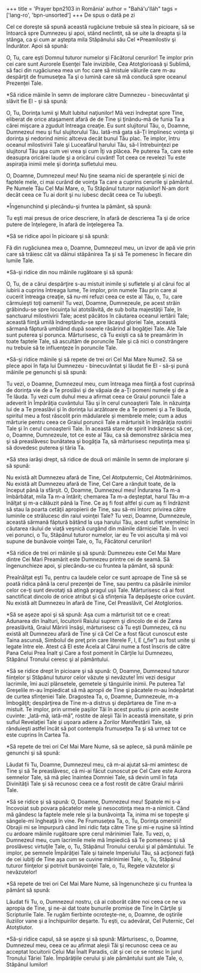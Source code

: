+++
title = 'Prayer bpn2103 in România'
author = "Bahá'u'lláh"
tags = ['lang-ro', 'bpn-unsorted']
+++
De spus o dată pe zi

Cel ce doreşte să spună această rugăciune trebuie să stea în picioare, să se întoarcă spre Dumnezeu şi apoi, stând neclintit, să se uite la dreapta şi la stânga, ca şi cum ar aştepta mila Stăpânului său Cel 
*Preamilostiv şi Îndurător. Apoi să spună:

O, Tu, care eşti Domnul tuturor numelor şi Făcătorul cerurilor! Te implor prin cei care sunt Aurorele Esenţei Tale invizibile, Cea Atotglorioasă şi Sublimă, să faci din rugăciunea mea un foc care să mistuie vălurile care m-au despărţit de frumuseţea Ta şi o lumină care să mă conducă spre oceanul Prezenţei Tale.

*Să ridice mâinile în semn de implorare către Dumnezeu - binecuvântat şi slăvit fie El - şi să spună:

O, Tu, Dorinţa lumii şi Mult Iubitul naţiunilor! Mă vezi îndreptat spre Tine, eliberat de orice ataşament afară de de Tine şi ţinându-mă de funia Ta a cărei mişcare a zguduit întreaga creaţie. Eu sunt slujitorul Tău, o, Doamne, Dumnezeul meu şi fiul slujitorului Tău. Iată-mă gata să-Ţi împlinesc voinţa şi dorinţa şi nedorind nimic altceva decât bunul Tău plac. Te implor, întru oceanul milostivirii Tale şi Luceafărul harului Tău, să-l întrebuinţezi pe slujitorul Tău aşa cum vei vrea şi cum Îţi va plăcea. Pe puterea Ta, care este deasupra oricărei laude şi a oricărui cuvânt! Tot ceea ce revelezi Tu este aspiraţia inimii mele şi dorinţa sufletului meu.

O, Doamne, Dumnezeul meu! Nu ţine seama nici de speranţele şi nici de faptele mele, ci mai curând de voinţa Ta care a cuprins cerurile şi pământul. Pe Numele Tău Cel Mai Mare, o, Tu Stăpânul tuturor naţiunilor! N-am dorit decât ceea ce Tu ai dorit şi nu iubesc decât ceea ce Tu iubeşti.

*Îngenunchind şi plecându-şi fruntea la pământ, să spună:

Tu eşti mai presus de orice descriere, în afară de descrierea Ta şi de orice putere de înţelegere, în afară de înţelegerea Ta.

*Să se ridice apoi în picioare şi să spună:

Fă din rugăciunea mea o, Doamne, Dumnezeul meu, un izvor de apă vie prin care să trăiesc cât va dăinui stăpânirea Ta şi să Te pomenesc în fiecare din lumile Tale.

*Să-şi ridice din nou mâinile rugătoare şi să spună:

O, Tu, de a cărui despărţire s-au mistuit inimile şi sufletele şi al cărui foc al iubirii a cuprins întreaga lume, Te implor, prin numele Tău prin care ai cucerit întreaga creaţie, să nu-mi refuzi ceea ce este al Tău, o, Tu, care cârmuieşti toţi oamenii! Tu vezi, Doamne, Dumnezeule, pe acest străin grăbindu-se spre locuinţa lui atotslăvită, de sub bolta majestăţii Tale, în sanctuarul milostivirii Tale; acest păcătos în căutarea oceanul iertării Tale; această fiinţă umilă îndreptându-se spre lăcaşul gloriei Tale, această sărmană făptură umblând după soarele răsărind al bogăţiei Tale. Ale Tale sunt puterea şi porunca. Mărturisesc, că Tu exişti ca să te preamărim în toate faptele Tale, să ascultăm de poruncile Tale şi că nici o constrângere nu trebuie să te influenţeze în poruncile Tale.

*Să-şi ridice mâinile şi să repete de trei ori Cel Mai Mare Nume2. Să se plece apoi în faţa lui Dumnezeu - binecuvântat şi lăudat fie El - să-şi pună mâinile pe genunchi şi să spună:

Tu vezi, o Doamne, Dumnezeul meu, cum întreaga mea fiinţă a fost cuprinsă de dorinţa vie de a Te proslăvi şi de văpaia de a-Ţi pomeni numele şi de a Te lăuda. Tu vezi cum duhul meu a afirmat ceea ce Graiul poruncii Tale a adeverit în Împărăţia cuvântului Tău şi în cerul cunoaşterii Tale. în năzuinţa lui de a Te preaslăvi şi în dorinţa lui arzătoare de a Te pomeni şi a Te lăuda, spiritul meu a fost răscolit prin mădularele şi membrele mele; cum a adus mărturie pentru ceea ce Graiul poruncii Tale a mărturisit în împărăţia rostirii Tale şi în cerul cunoaşterii Tale. În această stare de spirit îndrăznesc să cer, o, Doamne, Dumnezeule, tot ce este al Tău, ca să demonstrez sărăcia mea şi să preaslăvesc bunătatea şi bogăţia Ta, să mărturisesc neputinţa mea şi să dovedesc puterea şi tăria Ta.

*Să stea iarăşi drept, să ridice de două ori mâinile în semn de implorare şi să spună:

Nu există alt Dumnezeu afară de Tine, Cel Atotputernic, Cel Atotmărinimos. Nu există alt Dumnezeu afară de Tine, Cel Care a rânduit toate, de la început până la sfârşit. O, Doamne, Dumnezeul meu! Îndurarea Ta m-a îmbărbătat, mila Ta m-a întărit; chemarea Ta m-a deşteptat, harul Tău m-a înălţat şi m-a călăuzit până la Tine. Ce aş fi fost altfel şi cum aş fi îndrăznit să stau la poarta cetăţii apropierii de Tine, sau să-mi întorc privirea către luminile ce strălucesc din raiul voinţei Tale? Tu vezi, Doamne, Dumnezeule, această sărmană făptură bătând la uşa harului Tău, acest suflet vremelnic în căutarea râului de viaţă veşnică curgând din mâinile dărniciei Tale. În veci vei porunci, o Tu, Stăpânul tuturor numelor, iar eu Te voi asculta şi mă voi supune de bunăvoie voinţei Tale, o, Tu, Făcătorul cerurilor!

*Să ridice de trei ori mâinile şi să spună:
Dumnezeu este Cel Mai Mare dintre Cei Mari
Preamărit este Dumnezeu printre cei de seamă.
Să îngenunchieze apoi, şi plecându-se cu fruntea la pământ, să spună:

Preaînălţat eşti Tu, pentru ca laudele celor ce sunt aproape de Tine să se poată ridica până la cerul prezenţei de Tine, sau pentru ca păsările inimilor celor ce-ţi sunt devotaţi să atingă pragul uşii Tale. Mărturisesc că ai fost sanctificat dincolo de orice atribut şi că sfinţenia Ta depăşeşte orice cuvânt. Nu există alt Dumnezeu în afară de Tine, Cel Preaslăvit, Cel Atotglorios.

*Să se aşeze apoi şi să spună:
Aşa cum a mărturisit tot ce e creat: Adunarea din înalturi, locuitorii Raiului suprem şi dincolo de ei de Zarea preaslăvită, Graiul Măririi însăşi, mărturisesc că Tu eşti Dumnezeu, că nu există alt Dumnezeu afară de Tine şi că Cel Ce a fost făcut cunoscut este Taina ascunsă, Simbolul de preţ prin care literele F, I, E („fie”) au fost unite şi legate între ele. Atest că El este Acela al Cărui nume a fost înscris de către Pana Celui Prea Înalt şi Care a fost pomenit în Cărţile lui Dumnezeu, Stăpânul Tronului ceresc şi al pământului.

*Să se ridice drept în picioare şi să spună:
O, Doamne, Dumnezeul tuturor fiinţelor şi Stăpânul tuturor celor văzute şi nevăzute! Îmi vezi desigur lacrimile, îmi auzi plânsetele, gemetele şi tânguirile inimii. Pe puterea Ta! Greşelile m-au împiedicat să mă apropii de Tine şi păcatele m-au îndepărtat de curtea sfinţeniei Tale. Dragostea Ta, o, Doamne, Dumnezeule, m-a îmbogăţit; despărţirea de Tine m-a distrus şi depărtarea de Tine m-a mistuit. Te implor, prin urmele paşilor Tăi în acest pustiu şi prin aceste cuvinte: „Iată-mă, iată-mă”, rostite de aleşii Tăi în această imensitate, şi prin suflul Revelaţiei Tale şi uşoara adiere a Zorilor Manifestării Tale, să rânduieşti astfel încât să pot contempla frumuseţea Ta şi să urmez tot ce este cuprins în Cartea Ta.

*Să repete de trei ori Cel Mai Mare Nume, să se aplece, să pună mâinile pe genunchi şi să spună:

Lăudat fii Tu, Doamne, Dumnezeul meu, că m-ai ajutat să-mi amintesc de Tine şi să Te preaslăvesc, că mi-ai făcut cunoscut pe Cel Care este Aurora semnelor Tale, să mă plec înaintea Domniei Tale, să devin umil în faţa Divinităţii Tale şi să recunosc ceea ce a fost rostit de către Graiul măririi Tale.

*Să se ridice şi să spună:
O, Doamne, Dumnezeul meu! Spatele mi s-a încovoiat sub povara păcatelor mele şi nesocotinţa mea m-a nimicit. Când mă gândesc la faptele mele rele şi la bunăvoinţa Ta, inima mi se topeşte şi sângele-mi îngheaţă în vine. Pe Frumuseţea Ta, o, Tu, Dorinţa omenirii! Obrajii mi se împurpură când îmi ridic faţa către Tine şi mi-e ruşine să întind cu ardoare mâinile rugătoare spre cerul mărinimiei Tale. Tu vezi, o, Dumnezeul meu, cum lacrimile mele mă împiedică să Te pomenesc şi să proslăvesc virtuţile Tale, o, Tu, Stăpânul Tronului cerului şi al pământului. Te implor, pe semnele Împărăţiei Tale şi tainele Imperiului Tău, să acţionezi faţă de cei iubiţi de Tine aşa cum se cuvine mărinimiei Tale, o, Tu, Stăpânul tuturor fiinţelor şi potrivit bunăvoinţei Tale, o, Tu, Regele văzutelor şi nevăzutelor!

*Să repete de trei ori Cel Mai Mare Nume, să îngenuncheze şi cu fruntea la pământ să spună:

Lăudat fii Tu, o, Dumnezeul nostru, că ai coborât către noi ceea ce ne va apropia de Tine, şi ne-ai dat toate bunurile promise de Tine în Cărţile şi Scripturile Tale. Te rugăm fierbinte ocroteşte-ne, o, Doamne, de oştirile iluziilor vane şi a închipuirilor deşarte. Tu eşti, cu adevărat, Cel Puternic, Cel Atotştiutor.

*Să-şi ridice capul, să se aşeze şi să spună:
Mărturisesc, o, Doamne, Dumnezeul meu, ceea ce au afirmat aleşii Tăi şi recunosc ceea ce au acceptat locuitorii Celui Mai Înalt Paradis, cât şi cei ce se rotesc în jurul Tronului Tăriei Tale. Împărăţiile cerului şi ale pământului sunt ale Tale, o, Stăpânul lumilor!

